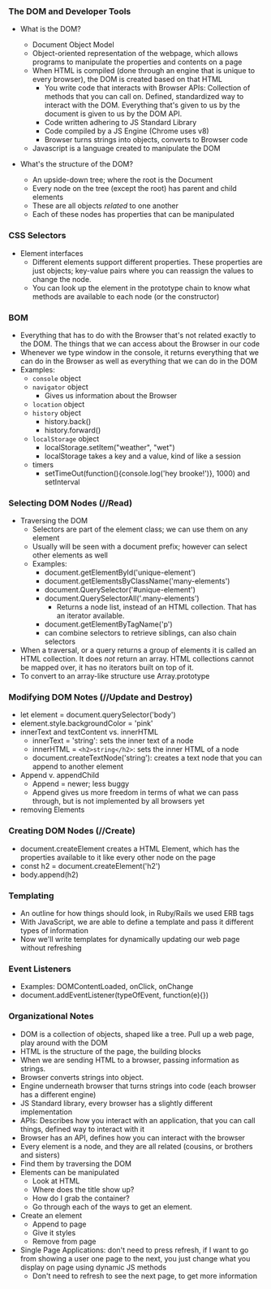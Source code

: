 ### The DOM and Developer Tools
* What is the DOM?
  * Document Object Model
  * Object-oriented representation of the webpage, which allows programs to manipulate the properties and contents on a page  
  * When HTML is compiled (done through an engine that is unique to every browser), the DOM is created based on that HTML
    * You write code that interacts with Browser APIs: Collection of methods that you can call on. Defined, standardized way to interact with the DOM. Everything that's given to us by the document is given to us by the DOM API.
    * Code written adhering to JS Standard Library
    * Code compiled by a JS Engine (Chrome uses v8)
    * Browser turns strings into objects, converts to Browser code
  * Javascript is a language created to manipulate the DOM

* What's the structure of the DOM?
  * An upside-down tree; where the root is the Document
  * Every node on the tree (except the root) has parent and child elements
  * These are all objects *related* to one another
  * Each of these nodes has properties that can be manipulated

### CSS Selectors
* Element interfaces
  * Different elements support different properties. These properties are just objects; key-value pairs where you can reassign the values to change the node.
  * You can look up the element in the prototype chain to know what methods are available to each node (or the constructor)

### BOM
* Everything that has to do with the Browser that's not related exactly to the DOM. The things that we can access about the Browser in our code
* Whenever we type window in the console, it returns everything that we can do in the Browser as well as everything that we can do in the DOM
* Examples:
  * `console` object
  * `navigator` object
    * Gives us information about the Browser
  * `location` object
  * `history` object
    * history.back()
    * history.forward()
  * `localStorage` object
    * localStorage.setItem("weather", "wet")
    * localStorage takes a key and a value, kind of like a session
  * timers
    * setTimeOut(function(){console.log('hey brooke!')}, 1000) and setInterval

### Selecting DOM Nodes (//Read)
* Traversing the DOM
  * Selectors are part of the element class; we can use them on any element
  * Usually will be seen with a document prefix; however can select other elements as well
  * Examples:
    * document.getElementById('unique-element')
    * document.getElementsByClassName('many-elements')
    * document.QuerySelector('#unique-element')
    * document.QuerySelectorAll('.many-elements')
      * Returns a node list, instead of an HTML collection. That has an iterator available.
    * document.getElementByTagName('p')
    * can combine selectors to retrieve siblings, can also chain selectors
* When a traversal, or a query returns a group of elements it is called an HTML collection. It does *not* return an array. HTML collections cannot be mapped over, it has no iterators built on top of it.
* To convert to an array-like structure use Array.prototype

### Modifying DOM Notes (//Update and Destroy)
* let element = document.querySelector('body')
* element.style.backgroundColor = 'pink'
* innerText and textContent vs. innerHTML
  * innerText = 'string': sets the inner text of a node
  * innerHTML = ``<h2>string</h2>``: sets the inner HTML of a node
  * document.createTextNode('string'): creates a text node that you can append to another element
* Append v. appendChild
  * Append = newer; less buggy
  * Append gives us more freedom in terms of what we can pass through, but is not implemented by all browsers yet
* removing Elements

### Creating DOM Nodes (//Create)
* document.createElement creates a HTML Element, which has the properties available to it like every other node on the page
* const h2 = document.createElement('h2')
* body.append(h2)

### Templating
* An outline for how things should look, in Ruby/Rails we used ERB tags
* With JavaScript, we are able to define a template and pass it different types of information
* Now we'll write templates for dynamically updating our web page without refreshing

### Event Listeners
* Examples: DOMContentLoaded, onClick, onChange
* document.addEventListener(typeOfEvent, function(e){})

<!-- ### Destructuring, in Johann's lecture he took a side bar to explain ES6 destructing, do you think it's worth covering  -->


### Organizational Notes
* DOM is a collection of objects, shaped like a tree. Pull up a web page, play around with the DOM
* HTML is the structure of the page, the building blocks
* When we are sending HTML to a browser, passing information as strings.
* Browser converts strings into object.
* Engine underneath browser that turns strings into code (each browser has a different engine)
* JS Standard library, every browser has a slightly different implementation
* APIs: Describes how you interact with an application, that you can call things, defined way to interact with it
* Browser has an API, defines how you can interact with the browser
* Every element is a node, and they are all related (cousins, or brothers and sisters)
* Find them by traversing the DOM
* Elements can be manipulated
  * Look at HTML
  * Where does the title show up?
  * How do I grab the container?
  * Go through each of the ways to get an element.
* Create an element  
  * Append to page
  * Give it styles
  * Remove from page
* Single Page Applications: don't need to press refresh, if I want to go from showing a user one page to the next, you just change what you display on page using dynamic JS methods
  * Don't need to refresh to see the next page, to get more information
